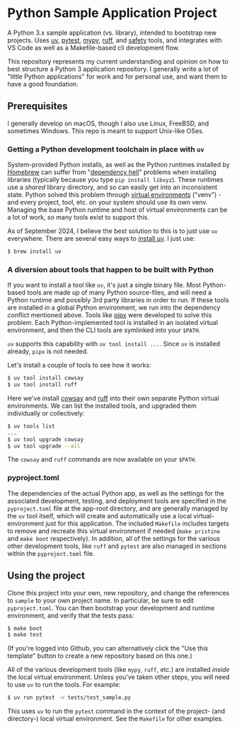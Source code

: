 # Python Sample Application Project

A Python 3.x sample application (vs. library), intended to bootstrap new projects. Uses
[uv](https://github.com/astral-sh/uv), [pytest](https://pytest.org/),
[mypy](https://www.mypy-lang.org), [ruff](https://github.com/astral-sh/ruff), and
[safety](https://github.com/pyupio/safety) tools, and integrates with VS Code as well as a
Makefile-based cli development flow.

This repository represents my current understanding and opinion on how to best structure a
Python 3 application repository. I generally write a lot of "little Python applications"
for work and for personal use, and want them to have a good foundation.

## Prerequisites

I generally develop on macOS, though I also use Linux, FreeBSD, and sometimes
Windows. This repo is meant to support Unix-like OSes.

### Getting a Python development toolchain in place with `uv`

System-provided Python installs, as well as the Python runtimes installed by
[Homebrew](https://brew.sh) can suffer from "[dependency
hell](https://en.wikipedia.org/wiki/Dependency_hell)" problems when installing libraries
(typically because you type `pip install libxyz`). These runtimes use a _shared_ library
directory, and so can easily get into an inconsistent state. Python solved this problem
through [virtual environments](https://docs.python.org/3/tutorial/venv.html) ("venv") -
and every project, tool, etc. on your system should use its own venv. Managing the base
Python runtime and host of virtual environments can be a lot of work, so many tools exist
to support this.

As of September 2024, I believe the best solution to this is to just use `uv`
everywhere. There are several easy ways to [install
uv](https://docs.astral.sh/uv/getting-started/installation/). I just use:

```sh
$ brew install uv
```

### A diversion about tools that happen to be built with Python

If you want to install a tool like `uv`, it's just a single binary file. Most Python-based
tools are made up of many Python source-files, and will need a Python runtime and possibly
3rd party libraries in order to run. If these tools are installed in a global Python
environment, we run into the dependency conflict mentioned above. Tools like
[pipx](https://github.com/pypa/pipx) were developed to solve this problem. Each
Python-implemented tool is installed in an isolated virtual environment, and then the CLI
tools are symlinked into your `$PATH`.

`uv` supports this capability with `uv tool install ...`. Since `uv` is installed already,
`pipx` is not needed.

Let's install a couple of tools to see how it works:

```sh
$ uv tool install cowsay
$ uv tool install ruff
```

Here we've install [cowsay](https://pypi.org/project/cowsay/) and
[ruff](https://github.com/astral-sh/ruff) into their own separate Python virtual
environments. We can list the installed tools, and upgraded them individually or
collectively:

```sh
$ uv tools list
...
$ uv tool upgrade cowsay
$ uv tool upgrade --all
```

The `cowsay` and `ruff` commands are now available on your `$PATH`.

### pyproject.toml

The dependencies of the actual Python app, as well as the settings for the associated
development, testing, and deployment tools are specified in the `pyproject.toml` file at
the app-root directory, and are generally managed by the `uv` tool itself, which will
create and automatically use a local virtual-environment just for this application. The
included `Makefile` includes targets to remove and recreate this virtual environment if
needed (`make pristine` and `make boot` respectively). In addition, all of the settings
for the various other development tools, like `ruff` and `pytest` are also managed in
sections within the `pyproject.toml` file.

## Using the project

Clone this project into your own, new repository, and change the references to `sample` to
your own project name. In particular, be sure to edit `pyproject.toml`. You can then
bootstrap your development and runtime environment, and verify that the tests pass:

```sh
$ make boot
$ make test
```

(If you're logged into Github, you can alternatively click the "Use this template" button
to create a new repository based on this one.)

All of the various development tools (like `mypy`, `ruff`, etc.) are installed *inside*
the local virtual environment. Unless you've taken other steps, you will need to use
`uv` to run the tools. For example:

```sh
$ uv run pytest -v tests/test_sample.py
```

This uses `uv` to run the `pytest` command in the context of the project- (and
directory-) local virtual environment. See the `Makefile` for other examples.
